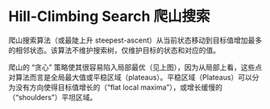 # Hill-Climbing Search 爬山搜索
爬山搜索算法（或最陡上升 steepest-ascent）从当前状态移动到目标值增加最多的相邻状态。该算法不维护搜索树，仅维护目标的状态和对应的值。

爬山的 “贪心” 策略使其很容易陷入局部最优（见上图），因为从局部上看，这些点对算法而言是全局最大值或平稳区域（plateaus）。平稳区域（Plateaus）可以分为没有方向使得目标值增长的（“flat local maxima”），或增长缓慢的（“shoulders”）平坦区域。


